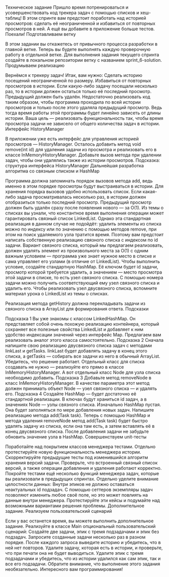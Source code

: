 Техническое задание
Пришло время потренироваться и усовершенствовать код трекера задач с помощью списков и хеш-таблиц! В этом спринте вам предстоит поработать над историей просмотров: сделать её неограниченной и избавиться от повторных просмотров в ней. А ещё вы добавите в приложение больше тестов. Поехали!
Подготавливаем ветку

В этом задании вы откажетесь от привычного процесса разработки в главной ветке. Теперь вы будете выполнять каждую проверочную работу в отдельной ветке.
Для выполнения задания текущего спринта создайте в локальном репозитории ветку с названием sprint_6-solution.
Продумываем реализацию

Вернёмся к трекеру задач! Итак, вам нужно:
Сделать историю посещений неограниченной по размеру.
Избавиться от повторных просмотров в истории. Если какую-либо задачу посещали несколько раз, то в истории должен остаться только её последний просмотр. Предыдущий должен быть удалён.
Недостаточно реализовать код таким образом, чтобы программа проходила по всей истории просмотров и только после этого удаляла предыдущий просмотр. Ведь тогда время работы этой программы будет линейно зависеть от длины истории.
Ваша цель — реализовать функциональность так, чтобы время просмотра задачи не зависело от общего количества задач в истории.
Интерфейс HistoryManager

В приложении уже есть интерфейс для управления историей просмотров — HistoryManager. Осталось добавить метод void remove(int id) для удаления задачи из просмотра и реализовать его в классе InMemoryHistoryManager. Добавьте вызов метода при удалении задач, чтобы они удалялись также из истории просмотров.
Подсказка: структура интерфейса HistoryManager
Дальнейшая разработка алгоритма со связным списком и HashMap

Программа должна запоминать порядок вызовов метода add, ведь именно в этом порядке просмотры будут выстраиваться в истории. Для хранения порядка вызовов удобно использовать список.
Если какая-либо задача просматривалась несколько раз, в истории должен отобразиться только последний просмотр. Предыдущий просмотр должен быть удалён сразу после появления нового — за O(1).
Из темы о списках вы узнали, что константное время выполнения операции может гарантировать связный список LinkedList. Однако эта стандартная реализация в данном случае не подойдёт: удалить элементы из списка можно по индексу или по значению с помощью методов remove, при этом на поиск удаляемого узла тратится время. Поэтому вам предстоит написать собственную реализацию связного списка с индексом по id задачи.
Вариант связного списка, который мы предлагаем реализовать, должен удалять элемент из произвольного места за O(1) с одним важным условием — программа уже знает нужное место в списке и сама управляет его узлами (в отличие от LinkedList).
Чтобы выполнить условие, создайте стандартную HashMap. Её ключом будет id задачи, просмотр которой требуется удалить, а значением — место просмотра этой задачи в списке, то есть узел связного списка. С помощью номера задачи можно получить соответствующий ему узел связного списка и удалить его.
Чтобы реализовать узел двусвязного списка, вспомните материал урока о LinkedList из темы о списках.

Реализация метода getHistory должна перекладывать задачи из связного списка в ArrayList для формирования ответа.
Подсказки

Подсказка 1
Вы уже знакомы с классом LinkedHashMap. Он представляет собой очень похожую реализацию контейнера, который сохраняет все полезные свойства LinkedList и добавляет к ним удобство индексации значений через интерфейс Map. Предлагаем вам реализовать аналог этого класса самостоятельно.
Подсказка 2
Сначала напишите свою реализацию двусвязного списка задач с методами linkLast и getTasks. linkLast будет добавлять задачу в конец этого списка, а getTasks — собирать все задачи из него в обычный ArrayList. Убедитесь, что решение работает. Отдельный класс для списка создавать не нужно — реализуйте его прямо в классе InMemoryHistoryManager. А вот отдельный класс Node для узла списка необходимо добавить.
Подсказка 3
Добавьте метод removeNode в класс InMemoryHistoryManager. В качестве параметра этот метод должен принимать объект Node — узел связного списка — и удалять его.
Подсказка 4
Создайте HashMap — будет достаточно её стандартной реализации. В ключах будут храниться id задач, а в значениях Node — узлы связного списка. Изначально HashMap пустая. Она будет заполняться по мере добавления новых задач. Напишите реализацию метода add(Task task). Теперь с помощью HashMap и метода удаления removeNode метод add(Task task) будет быстро удалять задачу из списка, если она там есть, а затем вставлять её в конец двусвязного списка. После добавления задачи не забудьте обновить значение узла в HashMap.
Совершенствуем unit-тесты

Поработайте над покрытием классов менеджера тестами. Отдельно протестируйте новую функциональность менеджера истории.
Скорректируйте предыдущие тесты под изменившийся алгоритм хранения версий задачи.
Проверьте, что встроенный связный список версий, а также операции добавления и удаления работают корректно.
Покройте тестами ещё несколько функций менеджера задач, которые вы реализовали в предыдущих спринтах. Отдельно уделите внимание целостности данных:
Внутри эпиков не должно оставаться неактуальных id подзадач.
С помощью сеттеров экземпляры задач позволяют изменить любое своё поле, но это может повлиять на данные внутри менеджера. Протестируйте эти кейсы и подумайте над возможными вариантами решения проблемы.
Дополнительное задание. Реализуем пользовательский сценарий

Если у вас останется время, вы можете выполнить дополнительное задание. Реализуйте в классе Main опциональный пользовательский сценарий:
Создайте две задачи, эпик с тремя подзадачами и эпик без подзадач.
Запросите созданные задачи несколько раз в разном порядке.
После каждого запроса выведите историю и убедитесь, что в ней нет повторов.
Удалите задачу, которая есть в истории, и проверьте, что при печати она не будет выводиться.
Удалите эпик с тремя подзадачами и убедитесь, что из истории удалился как сам эпик, так и все его подзадачи.
Обратите внимание, что выполнение этого задания необязательно.
Интересного вам программирования!